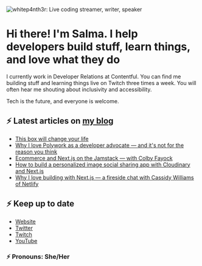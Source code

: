 ![whitep4nth3r: Live coding streamer, writer, speaker](https://p4nth3rblog-og-image.vercel.app/I'm%20whitep4nth3r.%20I%20help%20developers%20build%20stuff%2C%20learn%20things%2C%20and%20love%20what%20they%20do..png?theme=light&md=0&fontSize=80px&images=https%3A%2F%2Fp4nth3rlabs.netlify.app%2Fassets%2Fsvgs%2Fpanthers%2Fmajick.svg)

# Hi there! I'm Salma. I help developers build stuff, learn things, and love what they do

I currently work in Developer Relations at Contentful. You can find me building stuff and learning things live on Twitch three times a week. You will often hear me shouting about inclusivity and accessibility.

Tech is the future, and everyone is welcome.

## ⚡️ Latest articles on [my blog](https://whitep4nth3r.com)

<!-- BLOG-POST-LIST:START -->
- [This box will change your life](https://whitep4nth3r.com/talks/this-box-will-change-your-life)
- [Why I love Polywork as a developer advocate — and it's not for the reason you think](https://whitep4nth3r.com/blog/why-i-love-polywork-as-a-developer-advocate)
- [Ecommerce and Next.js on the Jamstack — with Colby Fayock](https://whitep4nth3r.com/blog/ecommerce-next-js-jamstack-colby-fayock)
- [How to build a personalized image social sharing app with Cloudinary and Next.js](https://whitep4nth3r.com/blog/personalized-image-social-sharing-with-cloudinary-nextjs)
- [Why I love building with Next.js — a fireside chat with Cassidy Williams of Netlify](https://whitep4nth3r.com/blog/building-with-nextjs-cassidy-williams-netlify-fireside-chat)
<!-- BLOG-POST-LIST:END -->

## ⚡️ Keep up to date

- [Website](https://whitep4nth3r.com/?utm_source=github)
- [Twitter](https://twitter.com/whitep4nth3r)
- [Twitch](https://twitch.tv/whitep4nth3r)
- [YouTube](https://www.youtube.com/channel/UCiGFO97qgxZEbbg43mZSeyg)

### ⚡️ Pronouns: She/Her
